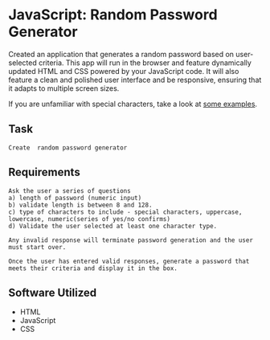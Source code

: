#  JavaScript: Random Password Generator

Created an application that generates a random password based on user-selected criteria. This app will run in the browser and feature dynamically updated HTML and CSS powered by your JavaScript code. It will also feature a clean and polished user interface and be responsive, ensuring that it adapts to multiple screen sizes.

If you are unfamiliar with special characters, take a look at [some examples](https://www.owasp.org/index.php/Password_special_characters).

## Task

```
Create  random password generator
```

## Requirements

```
Ask the user a series of questions
a) length of password (numeric input)
b) validate length is between 8 and 128.
c) type of characters to include - special characters, uppercase, lowercase, numeric(series of yes/no confirms)
d) Validate the user selected at least one character type.

Any invalid response will terminate password generation and the user must start over.

Once the user has entered valid responses, generate a password that meets their criteria and display it in the box.
```

## Software Utilized

* HTML
* JavaScript
* CSS
